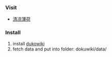 ### Visit
- [清凉薄荷](http://wiki.penchy.cn)
### Install
1. install [dukowiki](https://www.dokuwiki.org/)
2. fetch data and put into folder: dokuwiki/data/
